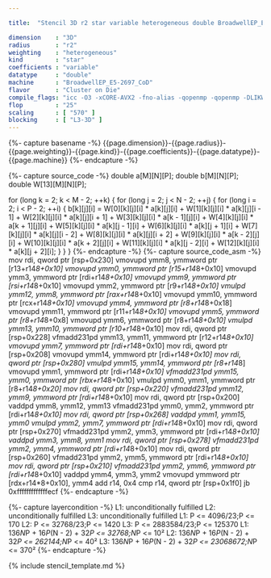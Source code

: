 ```yaml
---

title:  "Stencil 3D r2 star variable heterogeneous double BroadwellEP_E5-2697_CoD"

dimension    : "3D"
radius       : "r2"
weighting    : "heterogeneous"
kind         : "star"
coefficients : "variable"
datatype     : "double"
machine      : "BroadwellEP_E5-2697_CoD"
flavor       : "Cluster on Die"
compile_flags: "icc -O3 -xCORE-AVX2 -fno-alias -qopenmp -qopenmp -DLIKWID_PERFMON -Ilikwid-4.3.3/include -Llikwid-4.3.3/lib -Iheaders/dummy.c stencil_compilable.c -o stencil -llikwid"
flop         : "25"
scaling      : [ "570" ]
blocking     : [ "L3-3D" ]
---
```


{%- capture basename -%}
{{page.dimension}}-{{page.radius}}-{{page.weighting}}-{{page.kind}}-{{page.coefficients}}-{{page.datatype}}-{{page.machine}}
{%- endcapture -%}

{%- capture source_code -%}
double a[M][N][P];
double b[M][N][P];
double W[13][M][N][P];

for (long k = 2; k < M - 2; ++k) {
  for (long j = 2; j < N - 2; ++j) {
    for (long i = 2; i < P - 2; ++i) {
      b[k][j][i] = W[0][k][j][i] * a[k][j][i] +
                   W[1][k][j][i] * a[k][j][i - 1] +
                   W[2][k][j][i] * a[k][j][i + 1] +
                   W[3][k][j][i] * a[k - 1][j][i] +
                   W[4][k][j][i] * a[k + 1][j][i] +
                   W[5][k][j][i] * a[k][j - 1][i] +
                   W[6][k][j][i] * a[k][j + 1][i] +
                   W[7][k][j][i] * a[k][j][i - 2] +
                   W[8][k][j][i] * a[k][j][i + 2] +
                   W[9][k][j][i] * a[k - 2][j][i] +
                   W[10][k][j][i] * a[k + 2][j][i] +
                   W[11][k][j][i] * a[k][j - 2][i] +
                   W[12][k][j][i] * a[k][j + 2][i];
    }
  }
}
{%- endcapture -%}
{%- capture source_code_asm -%}
mov rdi, qword ptr [rsp+0x230]
vmovupd ymm8, ymmword ptr [r13+r14*8+0x10]
vmovupd ymm0, ymmword ptr [r15+r14*8+0x10]
vmovupd ymm3, ymmword ptr [rdi+r14*8+0x10]
vmovupd ymm9, ymmword ptr [rsi+r14*8+0x10]
vmovupd ymm2, ymmword ptr [r9+r14*8+0x10]
vmulpd ymm12, ymm8, ymmword ptr [rax+r14*8+0x10]
vmovupd ymm10, ymmword ptr [rcx+r14*8+0x10]
vmovupd ymm4, ymmword ptr [r8+r14*8+0x18]
vmovupd ymm11, ymmword ptr [r11+r14*8+0x10]
vmovupd ymm5, ymmword ptr [r8+r14*8+0x8]
vmovupd ymm6, ymmword ptr [r8+r14*8+0x10]
vmulpd ymm13, ymm10, ymmword ptr [r10+r14*8+0x10]
mov rdi, qword ptr [rsp+0x228]
vfmadd231pd ymm13, ymm11, ymmword ptr [r12+r14*8+0x10]
vmovupd ymm7, ymmword ptr [rdi+r14*8+0x10]
mov rdi, qword ptr [rsp+0x208]
vmovupd ymm14, ymmword ptr [rdi+r14*8+0x10]
mov rdi, qword ptr [rsp+0x280]
vmulpd ymm15, ymm14, ymmword ptr [r8+r14*8]
vmovupd ymm1, ymmword ptr [rdi+r14*8+0x10]
vfmadd231pd ymm15, ymm0, ymmword ptr [rbx+r14*8+0x10]
vmulpd ymm0, ymm1, ymmword ptr [r8+r14*8+0x20]
mov rdi, qword ptr [rsp+0x220]
vfmadd231pd ymm12, ymm9, ymmword ptr [rdi+r14*8+0x10]
mov rdi, qword ptr [rsp+0x200]
vaddpd ymm8, ymm12, ymm13
vfmadd231pd ymm0, ymm2, ymmword ptr [rdi+r14*8+0x10]
mov rdi, qword ptr [rsp+0x268]
vaddpd ymm1, ymm15, ymm0
vmulpd ymm2, ymm7, ymmword ptr [rdi+r14*8+0x10]
mov rdi, qword ptr [rsp+0x270]
vfmadd231pd ymm2, ymm3, ymmword ptr [rdi+r14*8+0x10]
vaddpd ymm3, ymm8, ymm1
mov rdi, qword ptr [rsp+0x278]
vfmadd231pd ymm2, ymm4, ymmword ptr [rdi+r14*8+0x10]
mov rdi, qword ptr [rsp+0x260]
vfmadd231pd ymm2, ymm5, ymmword ptr [rdi+r14*8+0x10]
mov rdi, qword ptr [rsp+0x210]
vfmadd231pd ymm2, ymm6, ymmword ptr [rdi+r14*8+0x10]
vaddpd ymm4, ymm3, ymm2
vmovupd ymmword ptr [rdx+r14*8+0x10], ymm4
add r14, 0x4
cmp r14, qword ptr [rsp+0x1f0]
jb 0xfffffffffffffecf
{%- endcapture -%}

{%- capture layercondition -%}
L1: unconditionally fulfilled
L2: unconditionally fulfilled
L3: unconditionally fulfilled
L1: P <= 4096/23;P <= 170
L2: P <= 32768/23;P <= 1420
L3: P <= 2883584/23;P <= 125370
L1: 136*N*P + 16*P*(N - 2) + 32*P <= 32768;N*P <= 10²
L2: 136*N*P + 16*P*(N - 2) + 32*P <= 262144;N*P <= 40²
L3: 136*N*P + 16*P*(N - 2) + 32*P <= 23068672;N*P <= 370²
{%- endcapture -%}

{% include stencil_template.md %}
